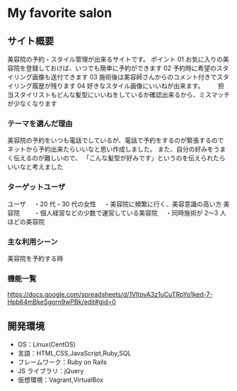 # My favorite salon

## サイト概要

美容院の予約・スタイル管理が出来るサイトです。
ポイント
01 お気に入りの美容院を登録しておけば、いつでも簡単に予約ができます
02 予約時に希望のスタイリング画像も送付できます
03 施術後は美容師さんからのコメント付きでスタイリング履歴が残ります
04 好きなスタイル画像にいいねが出来ます。
　　担当スタイリストもどんな髪型にいいねをしているか確認出来るから、ミスマッチが少なくなります

### テーマを選んだ理由

美容院の予約をいつも電話でしているが、電話で予約をするのが緊張するので
ネットから予約出来たらいいなと思い作成しました。
また、自分の好みをうまく伝えるのが難しいので、
「こんな髪型が好みです」というのを伝えられたらいいなと考えました

### ターゲットユーザ

ユーザ
　・20 代・30 代の女性
　・美容院に頻繁に行く、美容意識の高い方
美容院　
　・個人経営などの少数で運営している美容院
　・同時施術が 2〜3 人ほどの美容院

### 主な利用シーン

美容院を予約する時

### 機能一覧

https://docs.google.com/spreadsheets/d/1VltpvA3z1uCuTRpYo1ked-7-Hpb64mBkeSgorn9wPBk/edit#gid=0

## 開発環境

- OS：Linux(CentOS)
- 言語：HTML,CSS,JavaScript,Ruby,SQL
- フレームワーク：Ruby on Rails
- JS ライブラリ：jQuery
- 仮想環境：Vagrant,VirtualBox
